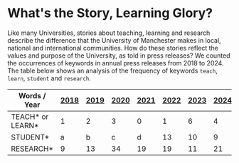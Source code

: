 # What's the Story, Learning Glory?

Like many Universities, stories about teaching, learning and research describe the difference that the University of Manchester makes in local, national and international communities. How do these stories reflect the values and purpose of the University, as told in press releases? We counted the occurrences of keywords in annual press releases from 2018 to 2024. The table below shows an analysis of the frequency of keywords `teach`, `learn`, `student` and `research`.

| Words / Year               |[2018](https://github.com/dullhunk/cdyf/issues/989)        |[2019](https://github.com/dullhunk/cdyf/issues/988)       | [2020](https://github.com/dullhunk/cdyf/issues/987)      |[2021](https://github.com/dullhunk/cdyf/issues/986)       |[2022](https://github.com/dullhunk/cdyf/issues/985)        |[2023](https://github.com/dullhunk/cdyf/issues/984)       |[2024](https://github.com/dullhunk/cdyf/issues/983)       |
| -------------------------- | ---------- |---------- |---------- |---------- |---------- |---------- |---------- |
| TEACH* or LEARN*          | 1           |2          |3          |0          |1          |  6        | 4         |
| STUDENT*                  | a           |b          |c          |d          |13         | 10        | 9         |
| RESEARCH*                 | 9           |13         |34         |19         |19         | 11        | 21        |

<!--
for Matthew Moth, appointed as Director of Communications May 2021
https://www.staffnet.manchester.ac.uk/news/display/?id=26307
-->


<!--
### Jekyll Themes

Your Pages site will use the layout and styles from the Jekyll theme you have selected in your [repository settings](https://github.com/dullhunk/teaching-and-learning/settings/pages). The name of this theme is saved in the Jekyll `_config.yml` configuration file.

### Support or Contact

Having trouble with Pages? Check out our [documentation](https://docs.github.com/categories/github-pages-basics/) or [contact support](https://support.github.com/contact) and we’ll help you sort it out.-->
